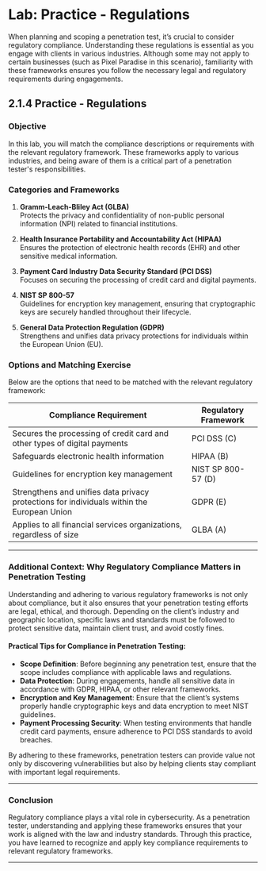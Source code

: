 # Lab: Practice - Regulations

When planning and scoping a penetration test, it’s crucial to consider regulatory compliance. Understanding these regulations is essential as you engage with clients in various industries. Although some may not apply to certain businesses (such as Pixel Paradise in this scenario), familiarity with these frameworks ensures you follow the necessary legal and regulatory requirements during engagements.

## 2.1.4 Practice - Regulations

### Objective

In this lab, you will match the compliance descriptions or requirements with the relevant regulatory framework. These frameworks apply to various industries, and being aware of them is a critical part of a penetration tester's responsibilities.

### Categories and Frameworks

1. **Gramm-Leach-Bliley Act (GLBA)**  
   Protects the privacy and confidentiality of non-public personal information (NPI) related to financial institutions.

2. **Health Insurance Portability and Accountability Act (HIPAA)**  
   Ensures the protection of electronic health records (EHR) and other sensitive medical information.

3. **Payment Card Industry Data Security Standard (PCI DSS)**  
   Focuses on securing the processing of credit card and digital payments.

4. **NIST SP 800-57**  
   Guidelines for encryption key management, ensuring that cryptographic keys are securely handled throughout their lifecycle.

5. **General Data Protection Regulation (GDPR)**  
   Strengthens and unifies data privacy protections for individuals within the European Union (EU).

### Options and Matching Exercise

Below are the options that need to be matched with the relevant regulatory framework:

| Compliance Requirement                                                                 | Regulatory Framework                |
| ---------------------------------------------------------------------------------------| ------------------------------------ |
| Secures the processing of credit card and other types of digital payments               | PCI DSS (C)                         |
| Safeguards electronic health information                                                | HIPAA (B)                           |
| Guidelines for encryption key management                                                | NIST SP 800-57 (D)                  |
| Strengthens and unifies data privacy protections for individuals within the European Union | GDPR (E)                         |
| Applies to all financial services organizations, regardless of size                     | GLBA (A)                            |

---

### **Additional Context: Why Regulatory Compliance Matters in Penetration Testing**

Understanding and adhering to various regulatory frameworks is not only about compliance, but it also ensures that your penetration testing efforts are legal, ethical, and thorough. Depending on the client’s industry and geographic location, specific laws and standards must be followed to protect sensitive data, maintain client trust, and avoid costly fines.

#### **Practical Tips for Compliance in Penetration Testing**:
- **Scope Definition**: Before beginning any penetration test, ensure that the scope includes compliance with applicable laws and regulations.
- **Data Protection**: During engagements, handle all sensitive data in accordance with GDPR, HIPAA, or other relevant frameworks.
- **Encryption and Key Management**: Ensure that the client’s systems properly handle cryptographic keys and data encryption to meet NIST guidelines.
- **Payment Processing Security**: When testing environments that handle credit card payments, ensure adherence to PCI DSS standards to avoid breaches.

By adhering to these frameworks, penetration testers can provide value not only by discovering vulnerabilities but also by helping clients stay compliant with important legal requirements.

---

### **Conclusion**

Regulatory compliance plays a vital role in cybersecurity. As a penetration tester, understanding and applying these frameworks ensures that your work is aligned with the law and industry standards. Through this practice, you have learned to recognize and apply key compliance requirements to relevant regulatory frameworks.

---
